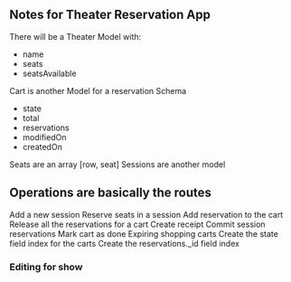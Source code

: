 ## Notes for Theater Reservation App
There will be a Theater Model with:
* name
* seats
* seatsAvailable


Cart is another Model for a reservation Schema
* state
* total
* reservations
* modifiedOn
* createdOn


Seats are an array [row, seat]
Sessions are another model

## Operations are basically the routes
Add a new session
Reserve seats in a session
Add reservation to the cart
Release all the reservations for a cart
Create receipt
Commit session reservations
Mark cart as done
Expiring shopping carts
Create the state field index for the carts
Create the reservations._id field index


### Editing for show
